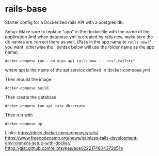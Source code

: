 # rails-base

Starter config for a Dockerized rails API with a postgres db.

Setup:
Make sure to replace "app" in the dockerfile with the name of the application
And when database.yml is created by rails new, make sure the db names are correct there as well. (Pass in the app name to `rails new` if you want, otherwise the . syntax below will use the folder name as the app name).

```
docker-compose run --no-deps api rails new . --rc=".railsrc"
```

where api is the name of the api service defined in docker-compose.yml

Then rebuild the image

```
docker-compose build
```

Then create the database

```
docker-compose run api rake db:create
```

Then run with

```
docker-compose up
```

Links:
https://docs.docker.com/compose/rails/
https://www.freecodecamp.org/news/painless-rails-development-environment-setup-with-docker/
https://gist.github.com/eliotsykes/ace0222174804372b51a
